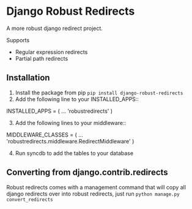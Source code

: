 Django Robust Redirects
=======================

A more robust django redirect project.

Supports

- Regular expression redirects
- Partial path redirects


Installation
------------

1. Install the package from pip `pip install django-robust-redirects`
2. Add the following line to your INSTALLED_APPS::

  INSTALLED_APPS = (
      ...
      'robustredirects'
  )

3. Add the following lines to your middleware::

  MIDDLEWARE_CLASSES = (
      ...
      'robustredirects.middleware.RedirectMiddleware'
  )

4. Run syncdb to add the tables to your database


Converting from django.contrib.redirects
----------------------------------------

Robust redirects comes with a management command that will copy all django redirects over into robust redirects, just
run `python manage.py convert_redirects`